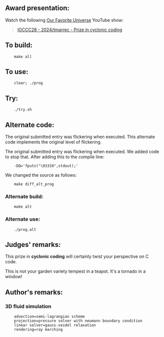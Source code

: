 ## Award presentation:

Watch the following [Our Favorite Universe](https://www.youtube.com/@OurFavoriteUniverse) YouTube show:

> [IOCCC28 - 2024/tmarrec - Prize in cyclonic coding](https://www.youtube.com/watch?v=dIDNZI55trg)


## To build:

``` <!---sh-->
    make all
```


## To use:

``` <!---sh-->
    clear; ./prog
```


## Try:

``` <!---sh-->
    ./try.sh
```


## Alternate code:

The original submitted entry was flickering when executed.  This alternate
code implements the original level of flickering.

The original submitted entry was flickering when executed. We added code to stop that.
After adding this to the compile line:

```
    -DQ='fputs("\033[H",stdout);'
```

We changed the source as follows:

``` <!---sh-->
    make diff_alt_prog
```


### Alternate build:

``` <!---sh-->
    make alt
```


### Alternate use:

``` <!---sh-->
    ./prog.alt
```


## Judges' remarks:

This prize in **cyclonic coding** will certainly twist your perspective on C code.

This is not your garden variety tempest in a teapot. It's a tornado in a window!


## Author's remarks:


### 3D fluid simulation

```
    advection=semi-lagrangian scheme
    projection=pressure solver with neumann boundary condition
    linear solver=gauss-seidel relaxation
    rendering=ray marching
```


<!--

    Copyright © 1984-2025 by Landon Curt Noll and Leonid A. Broukhis.  All Rights Reserved.

    You are free to share and adapt this file under the terms of this license:

        Creative Commons Attribution-ShareAlike 4.0 International (CC BY-SA 4.0)

    For more information, see:

        https://creativecommons.org/licenses/by-sa/4.0/

-->
